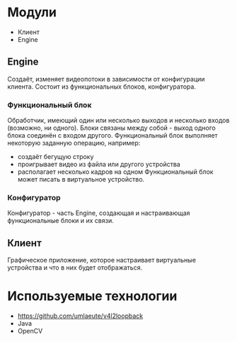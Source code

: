 # Модули
* Клиент
* Engine

## Engine
Создаёт, изменяет видеопотоки в зависимости от конфигурации клиента. Состоит из функциональных блоков, конфигуратора.

### Функциональный блок
Обработчик, имеющий один или несколько выходов и несколько входов (возможно, ни одного). Блоки связаны между собой - выход одного блока соединён с входом другого. Функциональный блок выполняет некоторую заданную операцию, например:
* создаёт бегущую строку
* проигрывает видео из файла или другого устройства
* располагает несколько кадров на одном
Функциональный блок может писать в виртуальное устройство.

### Конфигуратор
Конфигуратор - часть Engine, создающая и настраивающая функциональные блоки и их связи.

## Клиент
Графическое приложение, которое настраивает виртуальные устройства и что в них будет отображаться.

# Используемые технологии
* https://github.com/umlaeute/v4l2loopback
* Java
* OpenCV
